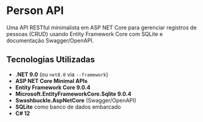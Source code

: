 # Person API

Uma API RESTful minimalista em ASP NET Core para gerenciar registros de pessoas (CRUD) usando Entity Framework Core com SQLite e documentação Swagger/OpenAPI.

## Tecnologias Utilizadas

- **.NET 9.0** (ou `net8.0` via `--framework`)
- **ASP NET Core Minimal APIs**  
- **Entity Framework Core 9.0.4**  
- **Microsoft.EntityFrameworkCore.Sqlite 9.0.4**  
- **Swashbuckle.AspNetCore** (Swagger/OpenAPI)  
- **SQLite** como banco de dados embarcado  
- **C# 12**  
